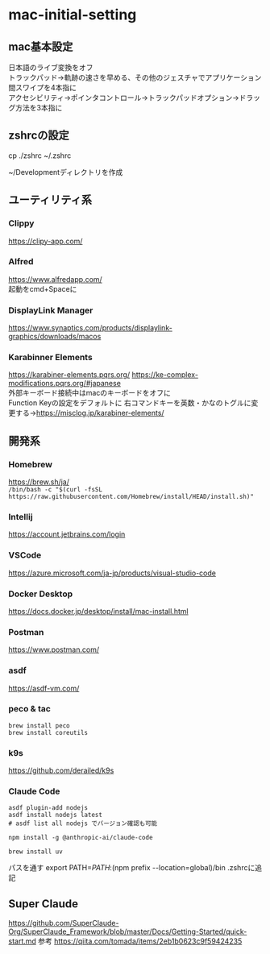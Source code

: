 # mac-initial-setting

## mac基本設定
日本語のライブ変換をオフ  
トラックパッド→軌跡の速さを早める、その他のジェスチャでアプリケーション間スワイプを4本指に  
アクセシビリティ→ポインタコントロール→トラックパッドオプション→ドラッグ方法を3本指に  

## zshrcの設定
cp ./zshrc ~/.zshrc  
  
~/Developmentディレクトリを作成

## ユーティリティ系

### Clippy
https://clipy-app.com/

### Alfred
https://www.alfredapp.com/  
起動をcmd+Spaceに

### DisplayLink Manager
https://www.synaptics.com/products/displaylink-graphics/downloads/macos

### Karabinner Elements
https://karabiner-elements.pqrs.org/
https://ke-complex-modifications.pqrs.org/#japanese  
外部キーボード接続中はmacのキーボードをオフに  
Function Keyの設定をデフォルトに
右コマンドキーを英数・かなのトグルに変更する→https://misclog.jp/karabiner-elements/
## 開発系

### Homebrew
https://brew.sh/ja/  
```/bin/bash -c "$(curl -fsSL https://raw.githubusercontent.com/Homebrew/install/HEAD/install.sh)"```

### Intellij
https://account.jetbrains.com/login

### VSCode
https://azure.microsoft.com/ja-jp/products/visual-studio-code

### Docker Desktop
https://docs.docker.jp/desktop/install/mac-install.html

### Postman
https://www.postman.com/

### asdf
https://asdf-vm.com/

### peco & tac
```shell
brew install peco
brew install coreutils
```

### k9s
https://github.com/derailed/k9s

### Claude Code
```shell
asdf plugin-add nodejs
asdf install nodejs latest
# asdf list all nodejs でバージョン確認も可能

npm install -g @anthropic-ai/claude-code

brew install uv
```
パスを通す
export PATH=$PATH:$(npm prefix --location=global)/bin
.zshrcに追記
## Super Claude
https://github.com/SuperClaude-Org/SuperClaude_Framework/blob/master/Docs/Getting-Started/quick-start.md
参考
https://qiita.com/tomada/items/2eb1b0623c9f59424235